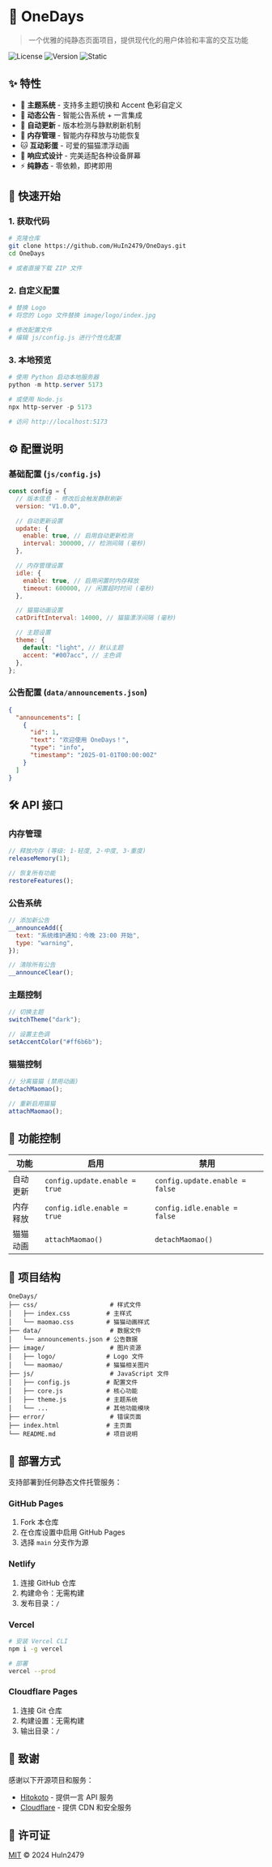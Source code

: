 # 🌟 OneDays

> 一个优雅的纯静态页面项目，提供现代化的用户体验和丰富的交互功能

![License](https://img.shields.io/badge/License-MIT-blue.svg)
![Version](https://img.shields.io/badge/Version-0.11.8-green.svg)
![Static](https://img.shields.io/badge/Static-Only-orange.svg)

## ✨ 特性

- 🎨 **主题系统** - 支持多主题切换和 Accent 色彩自定义
- 📢 **动态公告** - 智能公告系统 + 一言集成
- 🔄 **自动更新** - 版本检测与静默刷新机制
- 💾 **内存管理** - 智能内存释放与功能恢复
- 🐱 **互动彩蛋** - 可爱的猫猫漂浮动画
- 📱 **响应式设计** - 完美适配各种设备屏幕
- ⚡ **纯静态** - 零依赖，即拷即用

## 🚀 快速开始

### 1. 获取代码

```bash
# 克隆仓库
git clone https://github.com/HuIn2479/OneDays.git
cd OneDays

# 或者直接下载 ZIP 文件
```

### 2. 自定义配置

```bash
# 替换 Logo
# 将您的 Logo 文件替换 image/logo/index.jpg

# 修改配置文件
# 编辑 js/config.js 进行个性化配置
```

### 3. 本地预览

```powershell
# 使用 Python 启动本地服务器
python -m http.server 5173

# 或使用 Node.js
npx http-server -p 5173

# 访问 http://localhost:5173
```

## ⚙️ 配置说明

### 基础配置 (`js/config.js`)

```javascript
const config = {
  // 版本信息 - 修改后会触发静默刷新
  version: "V1.0.0",

  // 自动更新设置
  update: {
    enable: true, // 启用自动更新检测
    interval: 300000, // 检测间隔 (毫秒)
  },

  // 内存管理设置
  idle: {
    enable: true, // 启用闲置时内存释放
    timeout: 600000, // 闲置超时时间 (毫秒)
  },

  // 猫猫动画设置
  catDriftInterval: 14000, // 猫猫漂浮间隔 (毫秒)

  // 主题设置
  theme: {
    default: "light", // 默认主题
    accent: "#007acc", // 主色调
  },
};
```

### 公告配置 (`data/announcements.json`)

```json
{
  "announcements": [
    {
      "id": 1,
      "text": "欢迎使用 OneDays！",
      "type": "info",
      "timestamp": "2025-01-01T00:00:00Z"
    }
  ]
}
```

## 🛠️ API 接口

### 内存管理

```javascript
// 释放内存 (等级: 1-轻度, 2-中度, 3-重度)
releaseMemory(1);

// 恢复所有功能
restoreFeatures();
```

### 公告系统

```javascript
// 添加新公告
__announceAdd({
  text: "系统维护通知：今晚 23:00 开始",
  type: "warning",
});

// 清除所有公告
__announceClear();
```

### 主题控制

```javascript
// 切换主题
switchTheme("dark");

// 设置主色调
setAccentColor("#ff6b6b");
```

### 猫猫控制

```javascript
// 分离猫猫 (禁用动画)
detachMaomao();

// 重新启用猫猫
attachMaomao();
```

## 🎯 功能控制

| 功能     | 启用                          | 禁用                           |
| -------- | ----------------------------- | ------------------------------ |
| 自动更新 | `config.update.enable = true` | `config.update.enable = false` |
| 内存释放 | `config.idle.enable = true`   | `config.idle.enable = false`   |
| 猫猫动画 | `attachMaomao()`              | `detachMaomao()`               |

## 📁 项目结构

```text
OneDays/
├── css/                    # 样式文件
│   ├── index.css          # 主样式
│   └── maomao.css         # 猫猫动画样式
├── data/                   # 数据文件
│   └── announcements.json # 公告数据
├── image/                  # 图片资源
│   ├── logo/              # Logo 文件
│   └── maomao/            # 猫猫相关图片
├── js/                     # JavaScript 文件
│   ├── config.js          # 配置文件
│   ├── core.js            # 核心功能
│   ├── theme.js           # 主题系统
│   └── ...                # 其他功能模块
├── error/                  # 错误页面
├── index.html             # 主页面
└── README.md              # 项目说明
```

## 🚀 部署方式

支持部署到任何静态文件托管服务：

### GitHub Pages

1. Fork 本仓库
2. 在仓库设置中启用 GitHub Pages
3. 选择 `main` 分支作为源

### Netlify

1. 连接 GitHub 仓库
2. 构建命令：无需构建
3. 发布目录：`/`

### Vercel

```bash
# 安装 Vercel CLI
npm i -g vercel

# 部署
vercel --prod
```

### Cloudflare Pages

1. 连接 Git 仓库
2. 构建设置：无需构建
3. 输出目录：`/`

## 🙏 致谢

感谢以下开源项目和服务：

- [Hitokoto](https://hitokoto.cn/) - 提供一言 API 服务
- [Cloudflare](https://cloudflare.com/) - 提供 CDN 和安全服务

## 📄 许可证

[MIT](LICENSE) © 2024 HuIn2479
